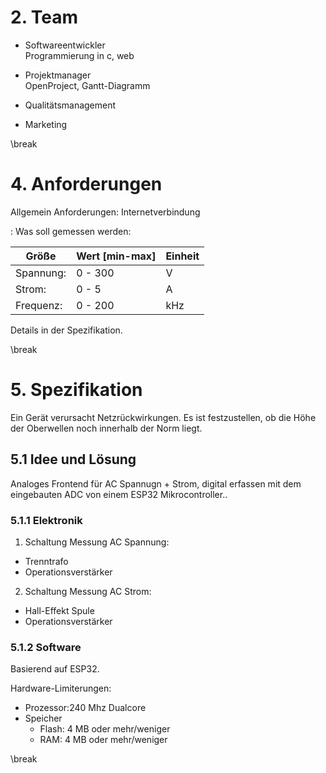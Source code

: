# 2. Team

- Softwareentwickler  
Programmierung in c, web

- Projektmanager  
OpenProject, Gantt-Diagramm

- Qualitätsmanagement  

- Marketing  

\break

# 4. Anforderungen

Allgemein Anforderungen: Internetverbindung

: Was soll gemessen werden:

 | Größe | Wert [min-max] | Einheit |
 |----------------|-------------------|----------------|
 |Spannung: | 0 - 300 | V|
 |Strom: | 0 - 5 | A|
 |Frequenz: | 0 - 200 | kHz|
 Details in der Spezifikation.

\break

# 5. Spezifikation

Ein Gerät verursacht Netzrückwirkungen. Es ist festzustellen, ob die Höhe der Oberwellen noch innerhalb der Norm liegt. 

## 5.1 Idee und Lösung

Analoges Frontend für AC Spannugn + Strom, digital erfassen mit dem eingebauten ADC von einem ESP32 Mikrocontroller..

### 5.1.1 Elektronik

  1) Schaltung Messung AC Spannung:

  - Trenntrafo
  - Operationsverstärker

  2)  Schaltung Messung AC Strom:

  - Hall-Effekt Spule
  - Operationsverstärker

### 5.1.2 Software

Basierend auf ESP32.

Hardware-Limiterungen:

- Prozessor:240 Mhz Dualcore
- Speicher
    - Flash: 4 MB oder mehr/weniger  
    - RAM: 4 MB oder mehr/weniger  


\break

